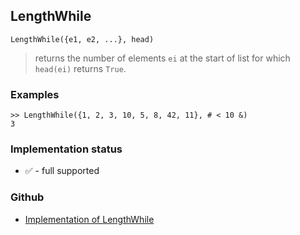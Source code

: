## LengthWhile

```
LengthWhile({e1, e2, ...}, head)
```

> returns the number of elements `ei` at the start of list for which `head(ei)` returns `True`.

### Examples


```
>> LengthWhile({1, 2, 3, 10, 5, 8, 42, 11}, # < 10 &)
3
```

### Implementation status

* &#x2705; - full supported

### Github

* [Implementation of LengthWhile](https://github.com/axkr/symja_android_library/blob/master/symja_android_library/matheclipse-core/src/main/java/org/matheclipse/core/builtin/ListFunctions.java#L4010) 
